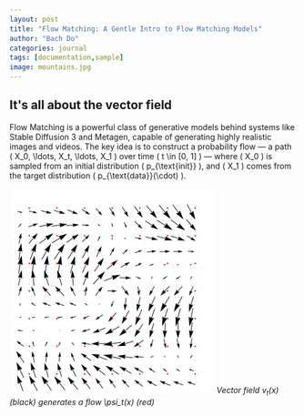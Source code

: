 ```yaml
---
layout: post
title: "Flow Matching: A Gentle Intro to Flow Matching Models"
author: "Bach Do"
categories: journal
tags: [documentation,sample]
image: mountains.jpg
---
```


## It's all about the vector field

Flow Matching is a powerful class of generative models behind systems like Stable Diffusion 3 and Metagen, capable of generating highly realistic images and videos. The key idea is to construct a probability flow — a path \( X_0, \ldots, X_t, \ldots, X_1 \) over time \( t \in [0, 1] \) — where \( X_0 \) is sampled from an initial distribution \( p_{\text{init}} \), and \( X_1 \) comes from the target distribution \( p_{\text{data}}(\cdot) \).


![VectorFieldFLow](https://github.com/bachvietdo01/bachvietdo01.github.io/blob/main/assets/img/vf_flow.gif?raw=true)
*Vector field $v_t(x)$ (black) generates a flow \psi_t(x) (red)*


